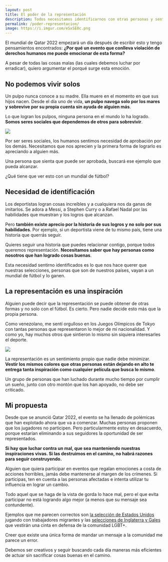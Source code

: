 ```yaml
---
layout: post
title: El poder de la representación
description: Todos necesitamos identificarnos con otras personas y sentir que podemos lograr lo mismo que ellas logran. Por eso el poder de la representación es muy grande y debemos mantenerlo.
permalink: /poder-representacion/
image: https://i.imgur.com/eSxSE0c.png
---
```

El mundial de Qatar 2022 empezará un día después de escribir esto y tengo pensamientos encontrados: **¿Por qué un evento que conlleva violación de derechos humanos me puede emocionar de esta forma?**

A pesar de todas las cosas malas (las cuales debemos luchar por erradicar), quiero argumentar el porqué surge esta emoción.

## No podemos vivir solos
Un pulpo nunca conoce a su madre. Ella muere en el momento en que sus hijos nacen. Desde el día uno de vida, **un pulpo navega solo por los mares y sobrevive por su propia cuenta sin ayuda de alguien más**.

Lo que logran los pulpos, ninguna persona en el mundo lo ha logrado. **Somos seres sociales que dependemos de otros para sobrevivir**.

![](https://images.unsplash.com/photo-1470116945706-e6bf5d5a53ca?ixlib=rb-4.0.3&ixid=MnwxMjA3fDB8MHxwaG90by1wYWdlfHx8fGVufDB8fHx8&auto=format&fit=crop&w=774&q=80)

Por ser seres sociales, los humanos sentimos necesidad de aprobación por los demás. Necesitamos que nos aprecien y la primera forma de lograrlo es apreciando a alguien más.

Una persona que sienta que puede ser aprobada, buscará ese ejemplo que pueda alcanzar.

¿Qué tiene que ver esto con un mundial de fútbol?

## Necesidad de identificación
Los deportistas logran cosas increíbles y a cualquiera nos da ganas de imitarlos. Se adora a Messi, a Stephen Curry o a Rafael Nadal por las habilidades que muestran y los logros que alcanzan.

Pero **también existe aprecio por la historia de sus logros y no solo por sus habilidades**. Por ejemplo, si un deportista viene de tu mismo país, tiene una historia que querrás seguir.

<!-- ![](https://images.unsplash.com/photo-1510022079733-8b58aca7c4a9?ixlib=rb-4.0.3&ixid=MnwxMjA3fDB8MHxwaG90by1wYWdlfHx8fGVufDB8fHx8&auto=format&fit=crop&w=465&q=80) -->

Quieres seguir una historia que puedes relacionar contigo, porque todos queremos representación. **Necesitamos saber que hay personas como nosotros que han logrado cosas buenas**.

Esta necesidad sentirno identificados es lo que nos hace querer que nuestras selecciones, personas que son de nuestros países, vayan a un mundial de fútbol y lo ganen.

## La representación es una inspiración
Alguien puede decir que la representación se puede obtener de otras formas y no solo con el fútbol. Es cierto. Pero nadie decide esto más que la propia persona.

Como venezolano, me sentí orgulloso en los Juegos Olímpicos de Tokyo con tantas personas que representaron lo mejor de mi nacionalidad. Y como yo, hay muchos otros que sintieron lo mismo sin siquiera interesarles el deporte.

![](https://i.ytimg.com/vi/02BpvE6UC9I/maxresdefault.jpg)

La representación es un sentimiento propio que nadie debe minimizar. **Vestir los mismos colores que otras personas están dejando en alto te entrega tanta inspiración como cualquier película que busca lo mismo**.

Un grupo de personas que han luchado durante mucho tiempo por cumplir un sueño, junto con otro montón que los han apoyado, no debe ser criticado.

## Mi propuesta
Desde que se anunció Qatar 2022, el evento se ha llenado de polémicas que han explotado ahora que va a comenzar. Muchas personas proponen que los jugadores no participen. Pero particularmente estoy en desacuerdo, porque estarían eliminando a sus seguidores la oportunidad de ser representados.

**Si hay que luchar contra un mal, que sea manteniendo nuestras inspiraciones vivas. Si las destruimos en el camino, no habrá razones para seguir construyendo.**

Alguien que quiera participar en eventos que regalan emociones a costa de acciones horribles, jamás debe mantenerse al margen de los crímenes. Si participas, ten en cuenta a las personas afectadas e intenta utilizar tu influencia en lograr un cambio.

Todo aquel que se haga de la vista de gorda lo hace mal, pero el que evita participar no está logrando algo mejor (a menos que su mensaje sea contundente).

Ejemplos que me parecen correctos son <a href="https://www.ussoccer.com/stories/2022/11/warm-welcomes-usmnt-takes-field-with-migrant-workers-invites-us-military-embassy-staff-to-practice" target="_blank">la selección de Estados Unidos</a> jugando con trabajadores migrantes y las <a href="https://news.sky.com/story/england-prepared-to-be-fined-for-harry-kane-wearing-one-love-armband-in-qatar-12749825" target="_blank">selecciones de Inglaterra y Gales</a> que vestirán una cinta en defensa de la comunidad LGBT+.

Creer que existe una única forma de mandar un mensaje a la comunidad me parece un error.

Debemos ser creativos y seguir buscando cada día maneras más eficientes de actuar sin sacrificar cosas buenas en el camino.